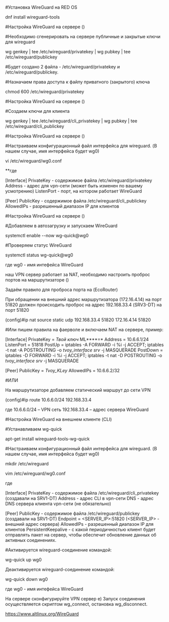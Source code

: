 #Установка WireGuard на RED OS

dnf install wireguard-tools


#Настройка WireGuard на сервере ()

#Необходимо сгенерировать на сервере публичные и закрытые ключи для wireguard

wg genkey | tee /etc/wireguard/privatekey | wg pubkey | tee /etc/wireguard/publickey

#Будет создано 2 файла - /etc/wireguard/privatekey и /etc/wireguard/publickey.

#Назначаем права доступа к файлу приватного (закрытого) ключа

chmod 600 /etc/wireguard/privatekey

#Настройка WireGuard на сервере ()

#Создаем ключи для клиента

wg genkey | tee /etc/wireguard/cli_privatekey | wg pubkey | tee /etc/wireguard/cli_publickey

#Настройка WireGuard на сервере ()

#Настраиваем конфигурационный файл интерфейса для wireguard. (В нашем случае, имя интерфейса будет wg0)

vi /etc/wireguard/wg0.conf



**где

[Interface]
PrivateKey - содержимое файла /etc/wireguard/privatekey
Address - адрес для vpn-сети (может быть изменен по вашему усмотрению)
ListenPort - порт, на котором работает WireGuard

[Peer]
PublicKey - содержимое файла /etc/wireguard/cli_publickey
AllowedIPs - разрешенный диапазон IP для клиентов


#Настройка WireGuard на сервере ()

#Добавляем в автозагрузку и запускаем WireGuard

systemctl enable --now wg-quick@wg0

#Проверяем статус WireGuard

systemctl status wg-quick@wg0

где wg0 - имя интефейса WireGuard


 наш VPN сервер работает за NAT, необходимо настроить проброс портов на маршрутизаторе ()

Задаём правило для проброса порта на (EcoRouter)

При обращении на внешний адрес маршрутизатора (172.16.4.14) на порт 51820 должен происходить проброс на адрес 192.168.33.4 (SRV3-DT) на порт 51820

(config)#ip nat source static udp 192.168.33.4 51820 172.16.4.14 51820


#Или пишем правила на фаерволе и включаем NAT на сервере, пример:

[Interface]
PrivateKey = *Твой ключ* ML****=* 
Address = 10.6.6.1/24
ListenPort = 51818
PostUp = iptables -A FORWARD -i %i -j ACCEPT; iptables -t nat -A POSTROUTING -o *tvoy_interface srv* -j MASQUERADE
PostDown = iptables -D FORWARD -i %i -j ACCEPT; iptables -t nat -D POSTROUTING -o *tvoy_interface srv* -j MASQUERADE

[Peer]
PublicKey = *Tvoy_KLey* 
AllowedIPs = 10.6.6.2/32


#ИЛИ

На маршрутизаторе  добавляем статический маршрут до сети VPN

(config)#ip route 10.6.6.0/24 192.168.33.4

где 
10.6.6.0/24 – VPN сеть
192.168.33.4 – адрес сервера WireGuard


#Настройка WireGuard на внешнем клиенте (CLI)

#Устанавливаем wg-quick

apt-get install wireguard-tools-wg-quick

#Настраиваем конфигурационный файл интерфейса для wireguard. (В нашем случае, имя интерфейса будет wg0)

mkdir /etc/wireguard

vim /etc/wireguard/wg0.conf


где

[Interface]
PrivateKey - содержимое файла /etc/wireguard/cli_privatekey (создавали на SRV1-DT)
Address - адрес CLI в vpn-сети 
DNS - адрес DNS сервера клиента vpn-сети (не обязательно)

[Peer]
PublicKey - содержимое файла /etc/wireguard/publickey (создавали на SRV1-DT)
Endpoint = <SERVER_IP>:51820 (<SERVER_IP> - внешний адрес сервера)
AllowedIPs - разрешенный диапазон IP для клиентов
PersistentKeepalive - с какой периодичностью клиент будет отправлять пакет на сервер, чтобы обеспечит обновление данных об активных соединениях.


#Активируется wireguard-соединение командой:

wg-quick up wg0

Деактивируется wireguard-соединение командой:

wg-quick down wg0

где wg0 - имя интефейса WireGuard


На сервере сконфигурируйте VPN сервер
e) Запуск соединения осуществляется скриптом wg_connect, остановка wg_disconnect. 

https://www.altlinux.org/WireGuard
